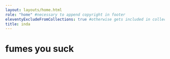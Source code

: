 ```yaml
---
layout: layouts/home.html
role: "home" #necessary to append copyright in footer
eleventyExcludeFromCollections: true #otherwise gets included in collection.all
title: inda
---
```

# fumes you suck
